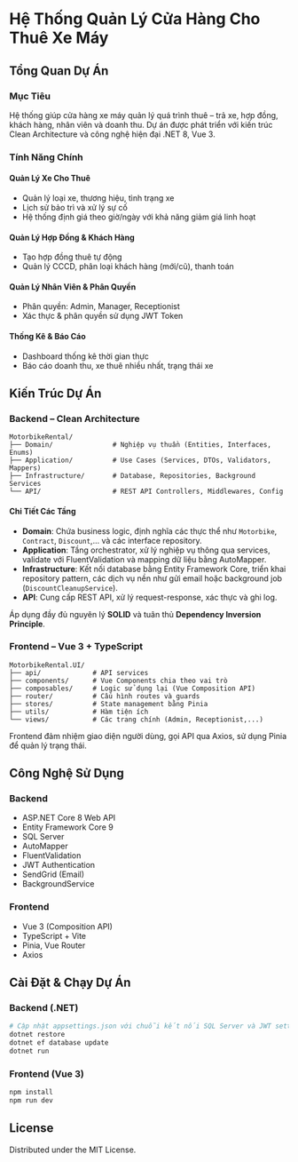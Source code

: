 # Hệ Thống Quản Lý Cửa Hàng Cho Thuê Xe Máy

## Tổng Quan Dự Án

### Mục Tiêu
Hệ thống giúp cửa hàng xe máy quản lý quá trình thuê – trả xe, hợp đồng, khách hàng, nhân viên và doanh thu. Dự án được phát triển với kiến trúc Clean Architecture và công nghệ hiện đại .NET 8, Vue 3.

### Tính Năng Chính

#### Quản Lý Xe Cho Thuê
- Quản lý loại xe, thương hiệu, tình trạng xe
- Lịch sử bảo trì và xử lý sự cố
- Hệ thống định giá theo giờ/ngày với khả năng giảm giá linh hoạt

#### Quản Lý Hợp Đồng & Khách Hàng
- Tạo hợp đồng thuê tự động
- Quản lý CCCD, phân loại khách hàng (mới/cũ), thanh toán

#### Quản Lý Nhân Viên & Phân Quyền
- Phân quyền: Admin, Manager, Receptionist
- Xác thực & phân quyền sử dụng JWT Token

#### Thống Kê & Báo Cáo
- Dashboard thống kê thời gian thực
- Báo cáo doanh thu, xe thuê nhiều nhất, trạng thái xe

## Kiến Trúc Dự Án

### Backend – Clean Architecture

```
MotorbikeRental/
├── Domain/               # Nghiệp vụ thuần (Entities, Interfaces, Enums)
├── Application/          # Use Cases (Services, DTOs, Validators, Mappers)
├── Infrastructure/       # Database, Repositories, Background Services
└── API/                  # REST API Controllers, Middlewares, Config
```

#### Chi Tiết Các Tầng

- **Domain**: Chứa business logic, định nghĩa các thực thể như `Motorbike`, `Contract`, `Discount`,... và các interface repository.
- **Application**: Tầng orchestrator, xử lý nghiệp vụ thông qua services, validate với FluentValidation và mapping dữ liệu bằng AutoMapper.
- **Infrastructure**: Kết nối database bằng Entity Framework Core, triển khai repository pattern, các dịch vụ nền như gửi email hoặc background job (`DiscountCleanupService`). 
- **API**: Cung cấp REST API, xử lý request-response, xác thực và ghi log.

Áp dụng đầy đủ nguyên lý **SOLID** và tuân thủ **Dependency Inversion Principle**.

### Frontend – Vue 3 + TypeScript

```
MotorbikeRental.UI/
├── api/             # API services
├── components/      # Vue Components chia theo vai trò
├── composables/     # Logic sử dụng lại (Vue Composition API)
├── router/          # Cấu hình routes và guards
├── stores/          # State management bằng Pinia
├── utils/           # Hàm tiện ích
└── views/           # Các trang chính (Admin, Receptionist,...)
```

Frontend đảm nhiệm giao diện người dùng, gọi API qua Axios, sử dụng Pinia để quản lý trạng thái.

## Công Nghệ Sử Dụng

### Backend
- ASP.NET Core 8 Web API
- Entity Framework Core 9
- SQL Server
- AutoMapper
- FluentValidation
- JWT Authentication
- SendGrid (Email)
- BackgroundService

### Frontend
- Vue 3 (Composition API)
- TypeScript + Vite
- Pinia, Vue Router
- Axios

## Cài Đặt & Chạy Dự Án

### Backend (.NET)
```bash
# Cập nhật appsettings.json với chuỗi kết nối SQL Server và JWT settings
dotnet restore
dotnet ef database update
dotnet run
```

### Frontend (Vue 3)
```bash
npm install
npm run dev
```

## License

Distributed under the MIT License.
